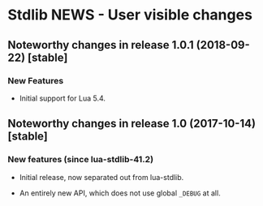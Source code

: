 # Stdlib NEWS - User visible changes

## Noteworthy changes in release 1.0.1 (2018-09-22) [stable]

### New Features

  - Initial support for Lua 5.4.


## Noteworthy changes in release 1.0 (2017-10-14) [stable]

### New features (since lua-stdlib-41.2)

  - Initial release, now separated out from lua-stdlib.

  - An entirely new API, which does not use global `_DEBUG` at all.
